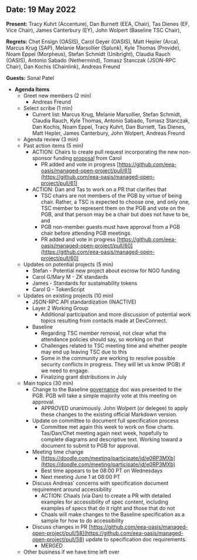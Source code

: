 
## Date: 19 May 2022

**Present:**  Tracy Kuhrt (Accenture), Dan Burnett (EEA, Chair), Tas Dienes (EF, Vice Chair), James Canterbury (EY), John Wolpert (Baseline TSC Chair), 

**Regrets:**  Chet Ensign (OASIS), Carol Geyer (OASIS), Matt Hepler (Arca), Marcus Krug (SAP), Melanie Marsollier (Splunk), Kyle Thomas (Provide), Noam Eppel (Morpheus), Stefan Schmidt (Unibright), Claudia Rauch (OASIS), Antonio Sabado (Nethermind), Tomasz Stanczak (JSON-RPC Chair), Dan Kochis (Chainlink), Andreas Freund

**Guests:** Sonal Patel



* **Agenda Items**
    * Greet new members (2 min)
        * Andreas Freund 
    * Select scribe (1 min)
        * Current list: Marcus Krug, Melanie Marsollier, Stefan Schmidt, Claudia Rauch, Kyle Thomas, Antonio Sabado, Tomasz Stanczak, Dan Kochis, Noam Eppel, Tracy Kuhrt, Dan Burnett, Tas Dienes, Matt Hepler, James Canterbury, John Wolpert, Andreas Freund
    * Agenda review (3 min)
    * Past action items (5 min)
        * ACTION: Chairs to create pull request incorporating the new non-sponsor funding [proposal](https://docs.google.com/document/d/1LLO5ER3cHhpO7LzB9gYz1SLf-xMHA7-nVd9-QYglmgA/edit) from Carol
            * PR added and vote in progress [https://github.com/eea-oasis/managed-open-project/pull/61](https://github.com/eea-oasis/managed-open-project/pull/61) 
        * ACTION: Dan and Tas to work on a PR that clarifies that
            * TSC chairs are not members of the PGB by virtue of being chair.  Rather, a TSC is expected to choose one, and only one, TSC member to represent them on the PGB and vote on the PGB, and that person may be a chair but does not have to be, and
            * PGB non-member guests must have approval from a PGB chair before attending PGB meetings.
            * PR added and vote in progress [https://github.com/eea-oasis/managed-open-project/pull/60](https://github.com/eea-oasis/managed-open-project/pull/60) 
    * Updates on potential projects (5 min)
        * Stefan - Potential new project about escrow for NGO funding
        * Carol G/Mary M - ZK standards 
        * James - Standards for sustainability tokens
        * Carol G - TokenScript
    * Updates on existing projects (10 min)
        * JSON-RPC API standardization (INACTIVE)
        * Layer 2 Working Group
            * Additional participation and more discussion of potential work topics resulting from contacts made at DevConnect.
        * Baseline
            * Regarding TSC member removal, not clear what the attendance policies should say, so working on that
            * Challenges related to TSC meeting time and whether people may end up leaving TSC due to this
            * Some in the community are working to resolve possible security conflicts in progress.  They will let us know (PGB) if we need to engage.
            * Finalizing grant distributions in July
    * Main topics (30 min)
        * Change to the Baseline [governance](https://docs.google.com/document/d/1gDqvG4Wj7Z1jZgS6ESFLBiOMKOrclSDVftL6iDCc0HM/edit?usp=sharing) doc was presented to the PGB.  PGB will take a simple majority vote at this meeting on approval.
            * APPROVED unanimously.  John Wolpert (or delegee) to apply these changes to the existing official Markdown version.
        * Update on committee to document full specification process 
            * Committee met again this week to work on flow charts.  Tas/Dan/Chet meeting again next week, hopefully to complete diagrams and descriptive text. Working toward a document to submit to PGB for approval. 
        * Meeting time change 
            * [https://doodle.com/meeting/participate/id/e0RP3MXb](https://doodle.com/meeting/participate/id/e0RP3MXb)
            * Best time appears to be 08:00 PT on Wednesdays 
            * Next meeting June 1 at 08:00 PT
        * Discuss Andreas’ concerns with specification document requirement around accessibility 
            * ACTION: Chaals (via Dan) to create a PR with detailed examples for accessibility of spec content, including examples of specs that do it right and those that do not
            * Chaals will make changes to the Baseline specification as a sample for how to do accessibility
        * Discuss changes in PR [https://github.com/eea-oasis/managed-open-project/pull/58](https://github.com/eea-oasis/managed-open-project/pull/58) update to specification doc requirements.
            * MERGED
    * Other business if we have time left over
